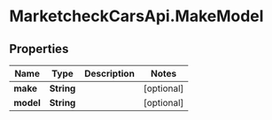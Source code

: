 # MarketcheckCarsApi.MakeModel

## Properties
Name | Type | Description | Notes
------------ | ------------- | ------------- | -------------
**make** | **String** |  | [optional] 
**model** | **String** |  | [optional] 


